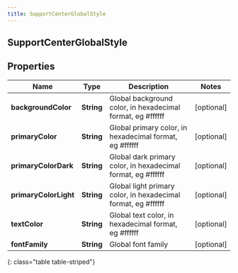 ```yaml
---
title: SupportCenterGlobalStyle
---
```

## SupportCenterGlobalStyle


## Properties

| Name | Type | Description | Notes |
| ------------ | ------------- | ------------- | ------------- |
| **backgroundColor** | <!----><!---->**String**<!----> | Global background color, in hexadecimal format, eg #ffffff |  [optional] |
| **primaryColor** | <!----><!---->**String**<!----> | Global primary color, in hexadecimal format, eg #ffffff |  [optional] |
| **primaryColorDark** | <!----><!---->**String**<!----> | Global dark primary color, in hexadecimal format, eg #ffffff |  [optional] |
| **primaryColorLight** | <!----><!---->**String**<!----> | Global light primary color, in hexadecimal format, eg #ffffff |  [optional] |
| **textColor** | <!----><!---->**String**<!----> | Global text color, in hexadecimal format, eg #ffffff |  [optional] |
| **fontFamily** | <!----><!---->**String**<!----> | Global font family |  [optional] |
{: class="table table-striped"}



